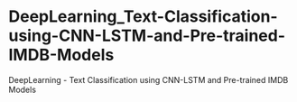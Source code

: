 # DeepLearning_Text-Classification-using-CNN-LSTM-and-Pre-trained-IMDB-Models
DeepLearning - Text Classification using CNN-LSTM and Pre-trained IMDB Models
